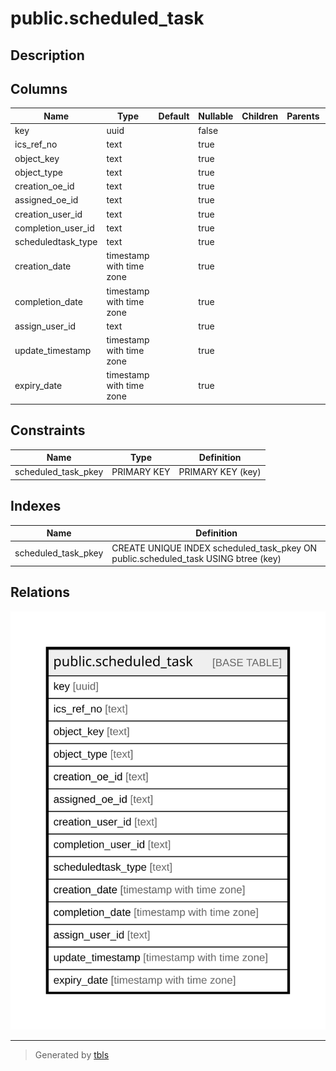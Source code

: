 # public.scheduled_task

## Description

## Columns

| Name | Type | Default | Nullable | Children | Parents | Comment |
| ---- | ---- | ------- | -------- | -------- | ------- | ------- |
| key | uuid |  | false |  |  |  |
| ics_ref_no | text |  | true |  |  |  |
| object_key | text |  | true |  |  |  |
| object_type | text |  | true |  |  |  |
| creation_oe_id | text |  | true |  |  |  |
| assigned_oe_id | text |  | true |  |  |  |
| creation_user_id | text |  | true |  |  |  |
| completion_user_id | text |  | true |  |  |  |
| scheduledtask_type | text |  | true |  |  |  |
| creation_date | timestamp with time zone |  | true |  |  |  |
| completion_date | timestamp with time zone |  | true |  |  |  |
| assign_user_id | text |  | true |  |  |  |
| update_timestamp | timestamp with time zone |  | true |  |  |  |
| expiry_date | timestamp with time zone |  | true |  |  |  |

## Constraints

| Name | Type | Definition |
| ---- | ---- | ---------- |
| scheduled_task_pkey | PRIMARY KEY | PRIMARY KEY (key) |

## Indexes

| Name | Definition |
| ---- | ---------- |
| scheduled_task_pkey | CREATE UNIQUE INDEX scheduled_task_pkey ON public.scheduled_task USING btree (key) |

## Relations

![er](public.scheduled_task.svg)

---

> Generated by [tbls](https://github.com/k1LoW/tbls)
